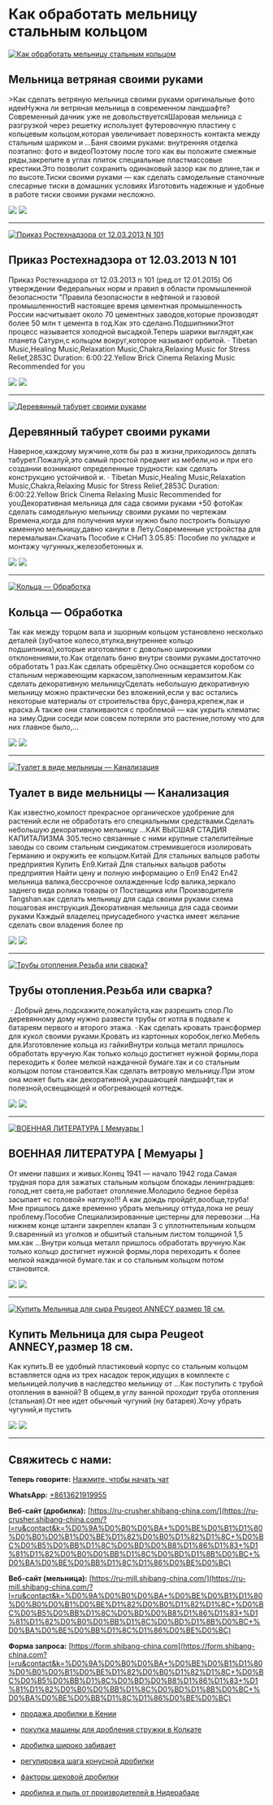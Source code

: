 # Как обработать мельницу стальным кольцом

<a href="https://swt.shibang-china.com/?l=ru&img&k=%D0%9A%D0%B0%D0%BA+%D0%BE%D0%B1%D1%80%D0%B0%D0%B1%D0%BE%D1%82%D0%B0%D1%82%D1%8C+%D0%BC%D0%B5%D0%BB%D1%8C%D0%BD%D0%B8%D1%86%D1%83+%D1%81%D1%82%D0%B0%D0%BB%D1%8C%D0%BD%D1%8B%D0%BC+%D0%BA%D0%BE%D0%BB%D1%8C%D1%86%D0%BE%D0%BC" target="_blank">![Как обработать мельницу стальным кольцом](http://static.shibang-china.com/all-800x300/1197.jpg)</a>

## Мельница ветряная своими руками
&gt;Как сделать ветряную мельница своими руками оригинальные фото идеиНужна ли ветряная мельница в современном ландшафте?Современный дачник уже не довольствуетсяШаровая мельница с разгрузкой через решетку использует футеровочную пластину с кольцевым кольцом,которая увеличивает поверхность контакта между стальным шариком и …Баня своими руками: внутренняя отделка поэтапно: фото и видеоПоэтому после того как вы положите смежные ряды,закрепите в углах плиток специальные пластмассовые крестики.Это позволит сохранить одинаковый зазор как по длине,так и по высоте.Тиски своими руками — как сделать самодельные станочные слесарные тиски в домашних условиях Изготовить надежные и удобные в работе тиски своими руками несложно.


<a href="https://whatsapp.shibangsoft.com/WhatsApp.php" target="_blank" title="WhatsApp">![](http://static.shibang-china.com/icon/whatsapp.png)</a> <a href="https://swt.shibang-china.com/?l=ru&icon&k=%D0%9A%D0%B0%D0%BA+%D0%BE%D0%B1%D1%80%D0%B0%D0%B1%D0%BE%D1%82%D0%B0%D1%82%D1%8C+%D0%BC%D0%B5%D0%BB%D1%8C%D0%BD%D0%B8%D1%86%D1%83+%D1%81%D1%82%D0%B0%D0%BB%D1%8C%D0%BD%D1%8B%D0%BC+%D0%BA%D0%BE%D0%BB%D1%8C%D1%86%D0%BE%D0%BC" target="_blank">![](http://static.shibang-china.com/icon/chat-ru.png)</a>

---

<a href="https://swt.shibang-china.com/?l=ru&img&k=%D0%9A%D0%B0%D0%BA+%D0%BE%D0%B1%D1%80%D0%B0%D0%B1%D0%BE%D1%82%D0%B0%D1%82%D1%8C+%D0%BC%D0%B5%D0%BB%D1%8C%D0%BD%D0%B8%D1%86%D1%83+%D1%81%D1%82%D0%B0%D0%BB%D1%8C%D0%BD%D1%8B%D0%BC+%D0%BA%D0%BE%D0%BB%D1%8C%D1%86%D0%BE%D0%BC" target="_blank">![Приказ Ростехнадзора от 12.03.2013 N 101](http://static.shibang-china.com/all-800x300/465.jpg)</a>

## Приказ Ростехнадзора от 12.03.2013 N 101
Приказ Ростехнадзора от 12.03.2013 n 101 (ред.от 12.01.2015) Об утверждении Федеральных норм и правил в области промышленной безопасности &quot;Правила безопасности в нефтяной и газовой промышленностиВ настоящее время цементная промышленность России насчитывает около 70 цементных заводов,которые производят более 50 млн т цемента в год.Как это сделано.ПодшипникиЭтот процесс называется холодной высадкой.Теперь шарики выглядят,как планета Сатурн,с кольцом вокруг,которое называют орбитой.&nbsp;&#0183;&#32;Tibetan Music,Healing Music,Relaxation Music,Chakra,Relaxing Music for Stress Relief,2853C Duration: 6:00:22.Yellow Brick Cinema Relaxing Music Recommended for you


<a href="https://whatsapp.shibangsoft.com/WhatsApp.php" target="_blank" title="WhatsApp">![](http://static.shibang-china.com/icon/whatsapp.png)</a> <a href="https://swt.shibang-china.com/?l=ru&icon&k=%D0%9A%D0%B0%D0%BA+%D0%BE%D0%B1%D1%80%D0%B0%D0%B1%D0%BE%D1%82%D0%B0%D1%82%D1%8C+%D0%BC%D0%B5%D0%BB%D1%8C%D0%BD%D0%B8%D1%86%D1%83+%D1%81%D1%82%D0%B0%D0%BB%D1%8C%D0%BD%D1%8B%D0%BC+%D0%BA%D0%BE%D0%BB%D1%8C%D1%86%D0%BE%D0%BC" target="_blank">![](http://static.shibang-china.com/icon/chat-ru.png)</a>

---

<a href="https://swt.shibang-china.com/?l=ru&img&k=%D0%9A%D0%B0%D0%BA+%D0%BE%D0%B1%D1%80%D0%B0%D0%B1%D0%BE%D1%82%D0%B0%D1%82%D1%8C+%D0%BC%D0%B5%D0%BB%D1%8C%D0%BD%D0%B8%D1%86%D1%83+%D1%81%D1%82%D0%B0%D0%BB%D1%8C%D0%BD%D1%8B%D0%BC+%D0%BA%D0%BE%D0%BB%D1%8C%D1%86%D0%BE%D0%BC" target="_blank">![Деревянный табурет своими руками](http://static.shibang-china.com/all-800x300/272.jpg)</a>

## Деревянный табурет своими руками
Наверное,каждому мужчине,хотя бы раз в жизни,приходилось делать табурет.Пожалуй,это самый простой предмет из мебели,но и при его создании возникают определенные трудности: как сделать конструкцию устойчивой и.&nbsp;&#0183;&#32;Tibetan Music,Healing Music,Relaxation Music,Chakra,Relaxing Music for Stress Relief,2853C Duration: 6:00:22.Yellow Brick Cinema Relaxing Music Recommended for youДекоративная мельница для сада своими руками +50 фотоКак сделать самодельную мельницу своими руками по чертежам Времена,когда для получения муки нужно было построить большую каменную мельницу,давно канули в Лету.Современные устройства для перемалыван.Скачать Пособие к СНиП 3.05.85: Пособие по укладке и монтажу чугунных,железобетонных и.


<a href="https://whatsapp.shibangsoft.com/WhatsApp.php" target="_blank" title="WhatsApp">![](http://static.shibang-china.com/icon/whatsapp.png)</a> <a href="https://swt.shibang-china.com/?l=ru&icon&k=%D0%9A%D0%B0%D0%BA+%D0%BE%D0%B1%D1%80%D0%B0%D0%B1%D0%BE%D1%82%D0%B0%D1%82%D1%8C+%D0%BC%D0%B5%D0%BB%D1%8C%D0%BD%D0%B8%D1%86%D1%83+%D1%81%D1%82%D0%B0%D0%BB%D1%8C%D0%BD%D1%8B%D0%BC+%D0%BA%D0%BE%D0%BB%D1%8C%D1%86%D0%BE%D0%BC" target="_blank">![](http://static.shibang-china.com/icon/chat-ru.png)</a>

---

<a href="https://swt.shibang-china.com/?l=ru&img&k=%D0%9A%D0%B0%D0%BA+%D0%BE%D0%B1%D1%80%D0%B0%D0%B1%D0%BE%D1%82%D0%B0%D1%82%D1%8C+%D0%BC%D0%B5%D0%BB%D1%8C%D0%BD%D0%B8%D1%86%D1%83+%D1%81%D1%82%D0%B0%D0%BB%D1%8C%D0%BD%D1%8B%D0%BC+%D0%BA%D0%BE%D0%BB%D1%8C%D1%86%D0%BE%D0%BC" target="_blank">![Кольца — Обработка](http://static.shibang-china.com/all-800x300/862.jpg)</a>

## Кольца — Обработка
Так как между торцом вала и зшорным кольцом установлено несколько деталей (зубчатое колесо,втулка,внутреннее кольцо подшипника),которые изготовляют с довольно широкими отклонениями,то.Как отделать баню внутри своими руками.достаточно обработать 1 раз.Как сделать обрешётку.Оно оснащается коробом со стальным нержавеющим каркасом,заполненным керамзитом.Как сделать декоративную мельницуСделать небольшую декоративную мельницу можно практически без вложений,если у вас остались некоторые материалы от строительства брус,фанера,крепеж,лак и краска.А также они сталкиваются с проблемой — как укрыть клематис на зиму.Одни соседи мои совсем потеряли это растение,потому что для них главное было,…


<a href="https://whatsapp.shibangsoft.com/WhatsApp.php" target="_blank" title="WhatsApp">![](http://static.shibang-china.com/icon/whatsapp.png)</a> <a href="https://swt.shibang-china.com/?l=ru&icon&k=%D0%9A%D0%B0%D0%BA+%D0%BE%D0%B1%D1%80%D0%B0%D0%B1%D0%BE%D1%82%D0%B0%D1%82%D1%8C+%D0%BC%D0%B5%D0%BB%D1%8C%D0%BD%D0%B8%D1%86%D1%83+%D1%81%D1%82%D0%B0%D0%BB%D1%8C%D0%BD%D1%8B%D0%BC+%D0%BA%D0%BE%D0%BB%D1%8C%D1%86%D0%BE%D0%BC" target="_blank">![](http://static.shibang-china.com/icon/chat-ru.png)</a>

---

<a href="https://swt.shibang-china.com/?l=ru&img&k=%D0%9A%D0%B0%D0%BA+%D0%BE%D0%B1%D1%80%D0%B0%D0%B1%D0%BE%D1%82%D0%B0%D1%82%D1%8C+%D0%BC%D0%B5%D0%BB%D1%8C%D0%BD%D0%B8%D1%86%D1%83+%D1%81%D1%82%D0%B0%D0%BB%D1%8C%D0%BD%D1%8B%D0%BC+%D0%BA%D0%BE%D0%BB%D1%8C%D1%86%D0%BE%D0%BC" target="_blank">![Туалет в виде мельницы — Канализация](http://static.shibang-china.com/all-800x300/23.jpg)</a>

## Туалет в виде мельницы — Канализация
Как известно,компост прекрасное органическое удобрение для растений.если не обработать его специальными средствами.Сделать небольшую декоративную мельницу …КАК ВЫСШАЯ СТАДИЯ КАПИТАЛИЗМА 305.тесно связанные с ними крупные сталелитейные заводы со своим стальным синдикатом.стремившегося изолировать Германию и окружить ее кольцом.Китай Для стальных вальцов работы предприятия Купить En9.Китай Для стальных вальцов работы предприятия Найти цену и полную информацию о En9 En42 En42 мельница валика,бессрочное охлажденные Icdp валика,зеркало заднего вида ролика товары от Поставщика или Производителя Tangshan.как сделать мельницу для сада своими руками схема пошаговая инструкция.Декоративная мельница для сада своими руками Каждый владелец приусадебного участка имеет желание сделать свои владения более пр


<a href="https://whatsapp.shibangsoft.com/WhatsApp.php" target="_blank" title="WhatsApp">![](http://static.shibang-china.com/icon/whatsapp.png)</a> <a href="https://swt.shibang-china.com/?l=ru&icon&k=%D0%9A%D0%B0%D0%BA+%D0%BE%D0%B1%D1%80%D0%B0%D0%B1%D0%BE%D1%82%D0%B0%D1%82%D1%8C+%D0%BC%D0%B5%D0%BB%D1%8C%D0%BD%D0%B8%D1%86%D1%83+%D1%81%D1%82%D0%B0%D0%BB%D1%8C%D0%BD%D1%8B%D0%BC+%D0%BA%D0%BE%D0%BB%D1%8C%D1%86%D0%BE%D0%BC" target="_blank">![](http://static.shibang-china.com/icon/chat-ru.png)</a>

---

<a href="https://swt.shibang-china.com/?l=ru&img&k=%D0%9A%D0%B0%D0%BA+%D0%BE%D0%B1%D1%80%D0%B0%D0%B1%D0%BE%D1%82%D0%B0%D1%82%D1%8C+%D0%BC%D0%B5%D0%BB%D1%8C%D0%BD%D0%B8%D1%86%D1%83+%D1%81%D1%82%D0%B0%D0%BB%D1%8C%D0%BD%D1%8B%D0%BC+%D0%BA%D0%BE%D0%BB%D1%8C%D1%86%D0%BE%D0%BC" target="_blank">![Трубы отопления.Резьба или сварка?](http://static.shibang-china.com/all-800x300/1114.jpg)</a>

## Трубы отопления.Резьба или сварка?
&nbsp;&#0183;&#32;Добрый день,подскажите,пожалуйста,как разрешить спор.По деревянному дому нужно развести трубы от котла в подвале к батареям первого и второго этажа.&nbsp;&#0183;&#32;Как сделать кровать трансформер для кукол своими руками.Кровать из картонных коробок,легко.Мебель для.Изготовление кольца из гайкиВнутри кольца металл пришлось обработать вручную.Как только кольцо достигнет нужной формы,пора переходить к более мелкой наждачной бумаге.так и со стальным кольцом потом становится.Как сделать ветровую мельницу.При этом она может быть как декоративной,украшающей ландшафт,так и полезной,освещающей и обогревающей коттедж.


<a href="https://whatsapp.shibangsoft.com/WhatsApp.php" target="_blank" title="WhatsApp">![](http://static.shibang-china.com/icon/whatsapp.png)</a> <a href="https://swt.shibang-china.com/?l=ru&icon&k=%D0%9A%D0%B0%D0%BA+%D0%BE%D0%B1%D1%80%D0%B0%D0%B1%D0%BE%D1%82%D0%B0%D1%82%D1%8C+%D0%BC%D0%B5%D0%BB%D1%8C%D0%BD%D0%B8%D1%86%D1%83+%D1%81%D1%82%D0%B0%D0%BB%D1%8C%D0%BD%D1%8B%D0%BC+%D0%BA%D0%BE%D0%BB%D1%8C%D1%86%D0%BE%D0%BC" target="_blank">![](http://static.shibang-china.com/icon/chat-ru.png)</a>

---

<a href="https://swt.shibang-china.com/?l=ru&img&k=%D0%9A%D0%B0%D0%BA+%D0%BE%D0%B1%D1%80%D0%B0%D0%B1%D0%BE%D1%82%D0%B0%D1%82%D1%8C+%D0%BC%D0%B5%D0%BB%D1%8C%D0%BD%D0%B8%D1%86%D1%83+%D1%81%D1%82%D0%B0%D0%BB%D1%8C%D0%BD%D1%8B%D0%BC+%D0%BA%D0%BE%D0%BB%D1%8C%D1%86%D0%BE%D0%BC" target="_blank">![ВОЕННАЯ ЛИТЕРАТУРА [ Мемуары ]](http://static.shibang-china.com/all-800x300/512.jpg)</a>

## ВОЕННАЯ ЛИТЕРАТУРА [ Мемуары ]
От имени павших и живых.Конец 1941 — начало 1942 года.Самая трудная пора для зажатых стальным кольцом блокады ленинградцев: голод,нет света,не работает отопление.Молодило бедное берёза засыпает &#171;с головой&#187; наглухо!!! А как дождь пройдёт,вообще,труба! Мне пришлось даже временно убрать мельницу оттуда,пока не решу проблему.Пособие Специализированные цистерны для перевозки …На нижнем конце штанги закреплен клапан 3 с уплотнительным кольцом 9.сваренный из уголков и обшитый стальным листом толщиной 1,5 мм.как …Внутри кольца металл пришлось обработать вручную.Как только кольцо достигнет нужной формы,пора переходить к более мелкой наждачной бумаге.так и со стальным кольцом потом становится.


<a href="https://whatsapp.shibangsoft.com/WhatsApp.php" target="_blank" title="WhatsApp">![](http://static.shibang-china.com/icon/whatsapp.png)</a> <a href="https://swt.shibang-china.com/?l=ru&icon&k=%D0%9A%D0%B0%D0%BA+%D0%BE%D0%B1%D1%80%D0%B0%D0%B1%D0%BE%D1%82%D0%B0%D1%82%D1%8C+%D0%BC%D0%B5%D0%BB%D1%8C%D0%BD%D0%B8%D1%86%D1%83+%D1%81%D1%82%D0%B0%D0%BB%D1%8C%D0%BD%D1%8B%D0%BC+%D0%BA%D0%BE%D0%BB%D1%8C%D1%86%D0%BE%D0%BC" target="_blank">![](http://static.shibang-china.com/icon/chat-ru.png)</a>

---

<a href="https://swt.shibang-china.com/?l=ru&img&k=%D0%9A%D0%B0%D0%BA+%D0%BE%D0%B1%D1%80%D0%B0%D0%B1%D0%BE%D1%82%D0%B0%D1%82%D1%8C+%D0%BC%D0%B5%D0%BB%D1%8C%D0%BD%D0%B8%D1%86%D1%83+%D1%81%D1%82%D0%B0%D0%BB%D1%8C%D0%BD%D1%8B%D0%BC+%D0%BA%D0%BE%D0%BB%D1%8C%D1%86%D0%BE%D0%BC" target="_blank">![Купить Мельница для сыра Peugeot ANNECY,размер 18 см.](http://static.shibang-china.com/all-800x300/423.jpg)</a>

## Купить Мельница для сыра Peugeot ANNECY,размер 18 см.
Как купить.В ее удобный пластиковый корпус со стальным кольцом вставляется одна из трех насадок терок,идущих в комплекте с мельницей.получив в наследство мельницу от …Как поступить с трубой отопления в ванной? В общем,в углу ванной проходит труба отопления (стальная).От нее идет обычный чугуний (ну батарея).Хочу убрать чугуний,и пустить

<a href="https://whatsapp.shibangsoft.com/WhatsApp.php" target="_blank" title="WhatsApp">![](http://static.shibang-china.com/icon/whatsapp.png)</a> <a href="https://swt.shibang-china.com/?l=ru&icon&k=%D0%9A%D0%B0%D0%BA+%D0%BE%D0%B1%D1%80%D0%B0%D0%B1%D0%BE%D1%82%D0%B0%D1%82%D1%8C+%D0%BC%D0%B5%D0%BB%D1%8C%D0%BD%D0%B8%D1%86%D1%83+%D1%81%D1%82%D0%B0%D0%BB%D1%8C%D0%BD%D1%8B%D0%BC+%D0%BA%D0%BE%D0%BB%D1%8C%D1%86%D0%BE%D0%BC" target="_blank">![](http://static.shibang-china.com/icon/chat-ru.png)</a>

---
## Свяжитесь с нами:

**Теперь говорите:** [Нажмите, чтобы начать чат](https://swt.shibang-china.com?l=ru&contact&k=%D0%9A%D0%B0%D0%BA+%D0%BE%D0%B1%D1%80%D0%B0%D0%B1%D0%BE%D1%82%D0%B0%D1%82%D1%8C+%D0%BC%D0%B5%D0%BB%D1%8C%D0%BD%D0%B8%D1%86%D1%83+%D1%81%D1%82%D0%B0%D0%BB%D1%8C%D0%BD%D1%8B%D0%BC+%D0%BA%D0%BE%D0%BB%D1%8C%D1%86%D0%BE%D0%BC)

**WhatsApp:**  [+8613621919955](https://whatsapp.shibangsoft.com/WhatsApp.php)

**Веб-сайт (дробилка):** [https://ru-crusher.shibang-china.com/](https://ru-crusher.shibang-china.com/?l=ru&contact&k=%D0%9A%D0%B0%D0%BA+%D0%BE%D0%B1%D1%80%D0%B0%D0%B1%D0%BE%D1%82%D0%B0%D1%82%D1%8C+%D0%BC%D0%B5%D0%BB%D1%8C%D0%BD%D0%B8%D1%86%D1%83+%D1%81%D1%82%D0%B0%D0%BB%D1%8C%D0%BD%D1%8B%D0%BC+%D0%BA%D0%BE%D0%BB%D1%8C%D1%86%D0%BE%D0%BC)

**Веб-сайт (мельница):** [https://ru-mill.shibang-china.com/](https://ru-mill.shibang-china.com/?l=ru&contact&k=%D0%9A%D0%B0%D0%BA+%D0%BE%D0%B1%D1%80%D0%B0%D0%B1%D0%BE%D1%82%D0%B0%D1%82%D1%8C+%D0%BC%D0%B5%D0%BB%D1%8C%D0%BD%D0%B8%D1%86%D1%83+%D1%81%D1%82%D0%B0%D0%BB%D1%8C%D0%BD%D1%8B%D0%BC+%D0%BA%D0%BE%D0%BB%D1%8C%D1%86%D0%BE%D0%BC)

**Форма запроса:** [https://form.shibang-china.com](https://form.shibang-china.com?l=ru&contact&k=%D0%9A%D0%B0%D0%BA+%D0%BE%D0%B1%D1%80%D0%B0%D0%B1%D0%BE%D1%82%D0%B0%D1%82%D1%8C+%D0%BC%D0%B5%D0%BB%D1%8C%D0%BD%D0%B8%D1%86%D1%83+%D1%81%D1%82%D0%B0%D0%BB%D1%8C%D0%BD%D1%8B%D0%BC+%D0%BA%D0%BE%D0%BB%D1%8C%D1%86%D0%BE%D0%BC)

* [продажа дробилки в Кении](../122/%D0%BF%D1%80%D0%BE%D0%B4%D0%B0%D0%B6%D0%B0%20%D0%B4%D1%80%D0%BE%D0%B1%D0%B8%D0%BB%D0%BA%D0%B8%20%D0%B2%20%D0%9A%D0%B5%D0%BD%D0%B8%D0%B8.md)

* [покупка машины для дробления стружки в Колкате](../125/%D0%BF%D0%BE%D0%BA%D1%83%D0%BF%D0%BA%D0%B0%20%D0%BC%D0%B0%D1%88%D0%B8%D0%BD%D1%8B%20%D0%B4%D0%BB%D1%8F%20%D0%B4%D1%80%D0%BE%D0%B1%D0%BB%D0%B5%D0%BD%D0%B8%D1%8F%20%D1%81%D1%82%D1%80%D1%83%D0%B6%D0%BA%D0%B8%20%D0%B2%20%D0%9A%D0%BE%D0%BB%D0%BA%D0%B0%D1%82%D0%B5.md)

* [дробилка широко забивает](../124/%D0%B4%D1%80%D0%BE%D0%B1%D0%B8%D0%BB%D0%BA%D0%B0%20%D1%88%D0%B8%D1%80%D0%BE%D0%BA%D0%BE%20%D0%B7%D0%B0%D0%B1%D0%B8%D0%B2%D0%B0%D0%B5%D1%82.md)

* [регулировка шага конусной дробилки](../125/%D1%80%D0%B5%D0%B3%D1%83%D0%BB%D0%B8%D1%80%D0%BE%D0%B2%D0%BA%D0%B0%20%D1%88%D0%B0%D0%B3%D0%B0%20%D0%BA%D0%BE%D0%BD%D1%83%D1%81%D0%BD%D0%BE%D0%B9%20%D0%B4%D1%80%D0%BE%D0%B1%D0%B8%D0%BB%D0%BA%D0%B8.md)

* [факторы щековой дробилки](../124/%D1%84%D0%B0%D0%BA%D1%82%D0%BE%D1%80%D1%8B%20%D1%89%D0%B5%D0%BA%D0%BE%D0%B2%D0%BE%D0%B9%20%D0%B4%D1%80%D0%BE%D0%B1%D0%B8%D0%BB%D0%BA%D0%B8.md)

* [дробилка и пыль от производителей в Нидерабаде](../125/%D0%B4%D1%80%D0%BE%D0%B1%D0%B8%D0%BB%D0%BA%D0%B0%20%D0%B8%20%D0%BF%D1%8B%D0%BB%D1%8C%20%D0%BE%D1%82%20%D0%BF%D1%80%D0%BE%D0%B8%D0%B7%D0%B2%D0%BE%D0%B4%D0%B8%D1%82%D0%B5%D0%BB%D0%B5%D0%B9%20%D0%B2%20%D0%9D%D0%B8%D0%B4%D0%B5%D1%80%D0%B0%D0%B1%D0%B0%D0%B4%D0%B5.md)